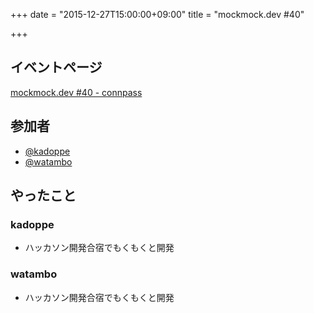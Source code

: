 +++
date = "2015-12-27T15:00:00+09:00"
title = "mockmock.dev #40"

+++

## イベントページ
[mockmock.dev #40 - connpass](http://mockmock.connpass.com/event/24433/)

## 参加者

* [@kadoppe](https://twitter.com/kadoppe)
* [@watambo](https://twitter.com/watambo)

## やったこと

### kadoppe

* ハッカソン開発合宿でもくもくと開発

### watambo

* ハッカソン開発合宿でもくもくと開発
